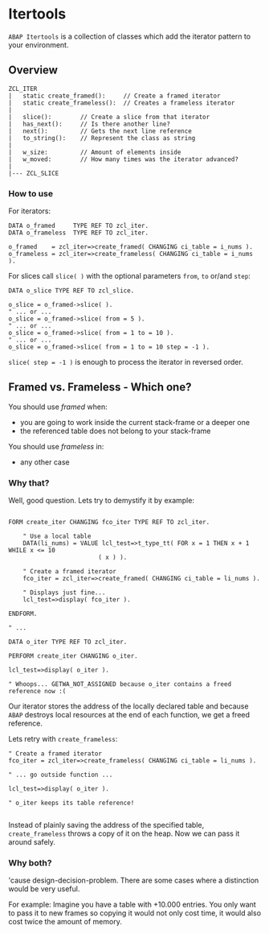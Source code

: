 # Itertools
`ABAP Itertools` is a collection of classes which add the iterator pattern to your environment.

## Overview

	ZCL_ITER
	|	static create_framed():		// Create a framed iterator
	|	static create_frameless(): 	// Creates a frameless iterator
	|
	|	slice(): 		// Create a slice from that iterator
	|	has_next():		// Is there another line?
	|	next():			// Gets the next line reference
	|	to_string(): 	// Represent the class as string
	|
	|	w_size: 		// Amount of elements inside
	|	w_moved:		// How many times was the iterator advanced?
	|
	|--- ZCL_SLICE

### How to use

For iterators:

```abap
DATA o_framed     TYPE REF TO zcl_iter.
DATA o_frameless  TYPE REF TO zcl_iter.

o_framed    = zcl_iter=>create_framed( CHANGING ci_table = i_nums ).
o_frameless = zcl_iter=>create_frameless( CHANGING ci_table = i_nums ).
```

For slices call `slice( )` with the optional parameters `from`, `to` or/and `step`:

```abap
DATA o_slice TYPE REF TO zcl_slice.

o_slice = o_framed->slice( ).
" ... or ...
o_slice = o_framed->slice( from = 5 ).
" ... or ...
o_slice = o_framed->slice( from = 1 to = 10 ).
" ... or ...
o_slice = o_framed->slice( from = 1 to = 10 step = -1 ).
```

`slice( step = -1 )` is enough to process the iterator in reversed order.

## Framed vs. Frameless - Which one?
You should use *framed* when:

- you are going to work inside the current stack-frame or a deeper one
- the referenced table does not belong to your stack-frame

You should use *frameless* in:

- any other case

### Why that?
Well, good question. Lets try to demystify it by example:

```abap

FORM create_iter CHANGING fco_iter TYPE REF TO zcl_iter.

	" Use a local table
	DATA(li_nums) = VALUE lcl_test=>t_type_tt( FOR x = 1 THEN x + 1 WHILE x <= 10
					     ( x ) ).

	" Create a framed iterator
	fco_iter = zcl_iter=>create_framed( CHANGING ci_table = li_nums ).

	" Displays just fine...
	lcl_test=>display( fco_iter ).

ENDFORM.

" ...

DATA o_iter TYPE REF TO zcl_iter.

PERFORM create_iter CHANGING o_iter.

lcl_test=>display( o_iter ).

" Whoops... GETWA_NOT_ASSIGNED because o_iter contains a freed reference now :(

```

Our iterator stores the address of the locally declared table and because `ABAP` destroys local resources at the end of each function, we get a freed reference.

Lets retry with `create_frameless`:

```abap
" Create a framed iterator
fco_iter = zcl_iter=>create_frameless( CHANGING ci_table = li_nums ).

" ... go outside function ...

lcl_test=>display( o_iter ).

" o_iter keeps its table reference! 
  
```

Instead of plainly saving the address of the specified table, `create_frameless` throws a copy of it on the heap. Now we can pass it around safely.

### Why both?
'cause design-decision-problem. There are some cases where a distinction would be very useful. 

For example: Imagine you have a table with +10.000 entries. You only want to pass it to new frames so copying it would not only cost time, it would also cost twice the amount of memory.
